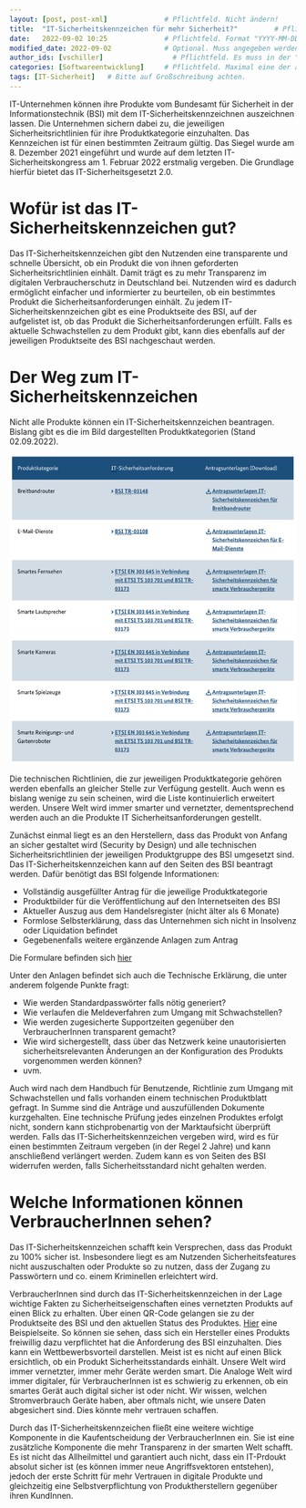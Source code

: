 ```yaml
---
layout: [post, post-xml]              # Pflichtfeld. Nicht ändern!
title:  "IT-Sicherheitskennzeichen für mehr Sicherheit?"         # Pflichtfeld. Bitte einen Titel für den Blog Post angeben.
date:   2022-09-02 10:25              # Pflichtfeld. Format "YYYY-MM-DD HH:MM". Muss für Veröffentlichung in der Vergangenheit liegen. (Für Preview egal)
modified_date: 2022-09-02             # Optional. Muss angegeben werden, wenn eine bestehende Datei geändert wird.
author_ids: [vschiller]                 # Pflichtfeld. Es muss in der "authors.yml" einen Eintrag mit diesen Namen geben.
categories: [Softwareentwicklung]     # Pflichtfeld. Maximal eine der angegebenen Kategorien verwenden.
tags: [IT-Sicherheit]   # Bitte auf Großschreibung achten.
---
```


IT-Unternehmen können ihre Produkte vom Bundesamt für Sicherheit in der Informationstechnik (BSI) mit dem IT-Sicherheitskennzeichnen auszeichnen lassen. 
Die Unternehmen sichern dabei zu, die jeweiligen Sicherheitsrichtlinien für ihre Produktkategorie einzuhalten. 
Das Kennzeichen ist für einen bestimmten Zeitraum gültig. 
Das Siegel wurde am 8. Dezember 2021 eingeführt und wurde auf dem letzten IT-Sicherheitskongress am 1. Februar 2022 erstmalig vergeben. 
Die Grundlage hierfür bietet das IT-Sicherheitsgesetzt 2.0. 


# Wofür ist das IT-Sicherheitskennzeichen gut?

Das IT-Sicherheitskennzeichen gibt den Nutzenden eine transparente und schnelle Übersicht, ob ein Produkt die von ihnen geforderten Sicherheitsrichtlinien einhält. 
Damit trägt es zu mehr Transparenz im digitalen Verbraucherschutz in Deutschland bei. 
Nutzenden wird es dadurch ermöglicht einfacher und informierter zu beurteilen, ob ein bestimmtes Produkt die Sicherheitsanforderungen einhält. 
Zu jedem IT-Sicherheitskennzeichen gibt es eine Produktseite des BSI, auf der aufgelistet ist, ob das Produkt die Sicherheitsanforderungen erfüllt. 
Falls es aktuelle Schwachstellen zu dem Produkt gibt, kann dies ebenfalls auf der jeweiligen Produktseite des BSI nachgeschaut werden. 
 
# Der Weg zum IT-Sicherheitskennzeichen 

Nicht alle Produkte können ein IT-Sicherheitskennzeichen beantragen. 
Bislang gibt es die im Bild dargestellten Produktkategorien (Stand 02.09.2022). 

![Produktkategorien IT-Sicherheitskennziechen](/assets/images/posts/ITSicherheitsKennzeichen/Produkt.png)


Die technischen Richtlinien, die zur jeweiligen Produktkategorie gehören werden ebenfalls an gleicher Stelle zur Verfügung gestellt. Auch wenn es bislang wenige zu sein scheinen, wird die Liste kontinuierlich erweitert werden. 
Unsere Welt wird immer smarter und vernetzter, dementsprechend werden auch an die Produkte IT Sicherheitsanforderungen gestellt.

Zunächst einmal liegt es an den Herstellern, dass das Produkt von Anfang an sicher gestaltet wird (Security by Design) und alle technischen Sicherheitsrichtlinien der jeweiligen Produktgruppe des BSI umgesetzt sind. 
Das IT-Sicherheitskennzeichen kann auf den Seiten des BSI beantragt werden. 
Dafür benötigt das BSI folgende Informationen: 

* Vollständig ausgefüllter Antrag für die jeweilige Produktkategorie
* Produktbilder für die Veröffentlichung auf den Internetseiten des BSI
* Aktueller Auszug aus dem Handelsregister (nicht älter als 6 Monate)
* Formlose Selbsterklärung, dass das Unternehmen sich nicht in Insolvenz oder Liquidation befindet
* Gegebenenfalls weitere ergänzende Anlagen zum Antrag

Die Formulare befinden sich [hier](https://www.bsi.bund.de/DE/Themen/Unternehmen-und-Organisationen/IT-Sicherheitskennzeichen/fuer-Hersteller/Antrag/IT-SiK-Antrag.html)

Unter den Anlagen befindet sich auch die Technische Erklärung, die unter anderem folgende Punkte fragt: 

-	Wie werden Standardpasswörter falls nötig generiert?
-	Wie verlaufen die Meldeverfahren zum Umgang mit Schwachstellen?
-	Wie werden zugesicherte Supportzeiten gegenüber den VerbraucherInnen transparent gemacht?
-	Wie wird sichergestellt, dass über das Netzwerk keine unautorisierten sicherheitsrelevanten Änderungen an der Konfiguration des Produkts vorgenommen werden können?
-	uvm.

Auch wird nach dem Handbuch für Benutzende, Richtlinie zum Umgang mit Schwachstellen und falls vorhanden einem technischen Produktblatt gefragt.
In Summe sind die Anträge und auszufüllenden Dokumente kurzgehalten. 
Eine technische Prüfung jedes einzelnen Produktes erfolgt nicht, sondern kann stichprobenartig von der Marktaufsicht überprüft werden.
Falls das IT-Sicherheitskennzeichen vergeben wird, wird es für einen bestimmten Zeitraum vergeben (in der Regel 2 Jahre) und kann anschließend verlängert werden. 
Zudem kann es von Seiten des BSI widerrufen werden, falls Sicherheitsstandard nicht gehalten werden. 


# Welche Informationen können VerbraucherInnen sehen? 

Das IT-Sicherheitskennzeichen schafft kein Versprechen, dass das Produkt zu 100% sicher ist. 
Insbesondere liegt es am Nutzenden Sicherheitsfeatures nicht auszuschalten oder Produkte so zu nutzen, dass der Zugang zu Passwörtern und co. einem Kriminellen erleichtert wird. 

VerbraucherInnen sind durch das IT-Sicherheitskennzeichen in der Lage wichtige Fakten zu Sicherheitseigenschaften eines vernetzten Produkts auf einen Blick zu erhalten. 
Über einen QR-Code gelangen sie zu der Produktseite des BSI und den aktuellen Status des Produktes. 
[Hier](https://www.bsi.bund.de/DE/Themen/Unternehmen-und-Organisationen/IT-Sicherheitskennzeichen/Vorschau_Produktseite/Beispiel_Produktinformationsseite.html?nn=936796) eine Beispielseite. 
So können sie sehen, dass sich ein Hersteller eines Produkts freiwillig dazu verpflichtet hat die Anforderung des BSI einzuhalten. 
Dies kann ein Wettbewerbsvorteil darstellen. 
Meist ist es nicht auf einen Blick ersichtlich, ob ein Produkt Sicherheitsstandards einhält. 
Unsere Welt wird immer vernetzter, immer mehr Geräte werden smart. 
Die Analoge Welt wird immer digitaler, für VerbraucherInnen ist es schwierig zu erkennen, ob ein smartes Gerät auch digital sicher ist oder nicht. 
Wir wissen, welchen Stromverbrauch Geräte haben, aber oftmals nicht, wie unsere Daten abgesichert sind. 
Dies könnte mehr vertrauen schaffen.

Durch das IT-Sicherheitskennzeichen fließt eine weitere wichtige Komponente in die Kaufentscheidung der VerbraucherInnen ein. 
Sie ist eine zusätzliche Komponente die mehr Transparenz in der smarten Welt schafft. 
Es ist nicht das Allheilmittel und garantiert auch nicht, dass ein IT-Prdoukt absolut sicher ist (es können immer neue Angriffsvektoren entstehen), jedoch der erste Schritt für mehr Vertrauen in digitale Produkte und gleichzeitig eine Selbstverpflichtung von Produktherstellern gegenüber ihren KundInnen.

